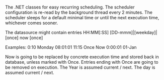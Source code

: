 The .NET classes for easy recurring scheduling.
The scheduler configuration is re-read by the background thread every 2 minutes.
The scheduler sleeps for a default minimal time or until the next execution time, whichever comes sooner.

The datasource might contain entries 
HH:MM[:SS] [DD-mmm]|[weekday]|[once]
now [once]

Examples:
0:10 Monday
08:01:01
11:15 Once
Now
0:00:01 01-Jan

Now is going to be replaced by concrete execution time and stored back in database, unless marked with Once.
Entries ending with Once are going to be removed on execution. 
The Year is assumed current / next. The day is assumed current / next.

